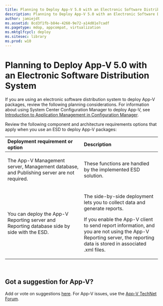```yaml
---
title: Planning to Deploy App-V 5.0 with an Electronic Software Distribution System
description: Planning to Deploy App-V 5.0 with an Electronic Software Distribution System
author: jamiejdt
ms.assetid: 8cd3f1fb-b84e-4260-9e72-a14d01e7cadf
ms.pagetype: mdop, appcompat, virtualization
ms.mktglfcycl: deploy
ms.sitesec: library
ms.prod: w10
---
```



# Planning to Deploy App-V 5.0 with an Electronic Software Distribution System


If you are using an electronic software distribution system to deploy App-V packages, review the following planning considerations. For information about using System Center Configuration Manager to deploy App-V, see [Introduction to Application Management in Configuration Manager](http://go.microsoft.com/fwlink/?LinkId=281816).

Review the following component and architecture requirements options that apply when you use an ESD to deploy App-V packages:

<table>
<colgroup>
<col width="50%" />
<col width="50%" />
</colgroup>
<thead>
<tr class="header">
<th align="left">Deployment requirement or option</th>
<th align="left">Description</th>
</tr>
</thead>
<tbody>
<tr class="odd">
<td align="left"><p>The App-V Management server, Management database, and Publishing server are not required.</p></td>
<td align="left"><p>These functions are handled by the implemented ESD solution.</p></td>
</tr>
<tr class="even">
<td align="left"><p>You can deploy the App-V Reporting server and Reporting database side by side with the ESD.</p></td>
<td align="left"><p>The side-by-side deployment lets you to collect data and generate reports.</p>
<p>If you enable the App-V client to send report information, and you are not using the App-V Reporting server, the reporting data is stored in associated .xml files.</p></td>
</tr>
</tbody>
</table>

 

## Got a suggestion for App-V?


Add or vote on suggestions [here](http://appv.uservoice.com/forums/280448-microsoft-application-virtualization). For App-V issues, use the [App-V TechNet Forum](https://social.technet.microsoft.com/Forums/home?forum=mdopappv).

 

 





